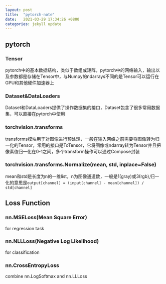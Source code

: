 ```yaml
---
layout: post
title:  "pytorch-note"
date:   2021-03-29 17:34:26 +0800
categories: jekyll update
---
```


## pytorch

### Tensor
pytorch中的基本数据结构，类似于数组或矩阵，pytorch中的网络输入，输出以及参数都是存储在Tensor中，与Numpy的ndarrays不同的是Tensor可以运行在GPU和其他硬件加速器上
### Dataset&DataLoaders
Dataset和DataLoaders提供了操作数据集的接口，Dataset包含了很多常用数据集，可以直接在pytorch中使用
### torchvision.transforms
transforms模块用于对图像进行预处理，一般在输入网络之前需要将图像转为归一化的Tensor，常用的接口是ToTensor，它将图像或ndarray转为Tensor并且把像素值归一化在0-1之间，多个transform操作可以通过Compose封装

### torchvision.transforms.Normalize(mean, std, inplace=False)
mean和std是长度为n的一维list，n为图像通道数，一般是1(gray)或3(rgb),归一化的意思是```output[channel] = (input[channel] - mean[channel]) / std[channel]```

## Loss Function
### nn.MSELoss(Mean Square Error)
for regression task

### nn.NLLLoss(Negative Log Likelihood)
for classification

### nn.CrossEntropyLoss
combine nn.LogSoftmax and nn.LLLoss